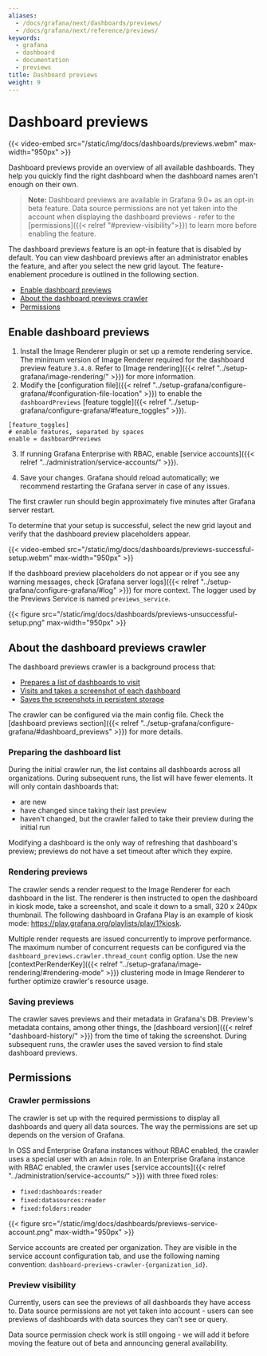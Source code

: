 ```yaml
---
aliases:
  - /docs/grafana/next/dashboards/previews/
  - /docs/grafana/next/reference/previews/
keywords:
  - grafana
  - dashboard
  - documentation
  - previews
title: Dashboard previews
weight: 9
---
```


# Dashboard previews

{{< video-embed src="/static/img/docs/dashboards/previews.webm" max-width="950px" >}}

Dashboard previews provide an overview of all available dashboards. They help you quickly find the right dashboard when the dashboard names aren't enough on their own.

> **Note:** Dashboard previews are available in Grafana 9.0+ as an opt-in beta feature. Data source permissions are not yet taken into the account when displaying the dashboard previews - refer to the [permissions]({{< relref "#preview-visibility">}}) to learn more before enabling the feature.

The dashboard previews feature is an opt-in feature that is disabled by default. You can view dashboard previews after an administrator enables the feature, and after you select the new grid layout. The feature-enablement procedure is outlined in the following section.

- [Enable dashboard previews](#enable-dashboard-previews)
- [About the dashboard previews crawler](#about-the-dashboard-previews-crawler)
- [Permissions](#permissions)

## Enable dashboard previews

1. Install the Image Renderer plugin or set up a remote rendering service. The minimum version of Image Renderer required for the dashboard preview feature `3.4.0`. Refer to [Image rendering]({{< relref "../setup-grafana/image-rendering/" >}}) for more information.
2. Modify the [configuration file]({{< relref "../setup-grafana/configure-grafana/#configuration-file-location" >}}) to enable the `dashboardPreviews` [feature toggle]({{< relref "../setup-grafana/configure-grafana/#feature_toggles" >}}).

```
[feature_toggles]
# enable features, separated by spaces
enable = dashboardPreviews
```

3. If running Grafana Enterprise with RBAC, enable [service accounts]({{< relref "../administration/service-accounts/" >}}).

4. Save your changes. Grafana should reload automatically; we recommend restarting the Grafana server in case of any issues.

The first crawler run should begin approximately five minutes after Grafana server restart.

To determine that your setup is successful, select the new grid layout and verify that the dashboard preview placeholders appear.

{{< video-embed src="/static/img/docs/dashboards/previews-successful-setup.webm" max-width="950px" >}}

If the dashboard preview placeholders do not appear or if you see any warning messages, check [Grafana server logs]({{< relref "../setup-grafana/configure-grafana/#log" >}}) for more context. The logger used by the Previews Service is named `previews_service`.

{{< figure src="/static/img/docs/dashboards/previews-unsuccessful-setup.png" max-width="950px" >}}

## About the dashboard previews crawler

The dashboard previews crawler is a background process that:

- [Prepares a list of dashboards to visit](#preparing-the-dashboard-list)
- [Visits and takes a screenshot of each dashboard](#rendering-previews)
- [Saves the screenshots in persistent storage](#saving-previews)

The crawler can be configured via the main config file. Check the [dashboard previews section]({{< relref "../setup-grafana/configure-grafana/#dashboard_previews" >}}) for more details.

### Preparing the dashboard list

During the initial crawler run, the list contains all dashboards across all organizations.
During subsequent runs, the list will have fewer elements. It will only contain dashboards that:

- are new
- have changed since taking their last preview
- haven't changed, but the crawler failed to take their preview during the initial run

Modifying a dashboard is the only way of refreshing that dashboard's preview; previews do not have a set timeout after which they expire.

### Rendering previews

The crawler sends a render request to the Image Renderer for each dashboard in the list. The renderer is then instructed to open the dashboard in kiosk mode, take a screenshot, and scale it down to a small, 320 x 240px thumbnail. The following dashboard in Grafana Play is an example of kiosk mode: https://play.grafana.org/playlists/play/1?kiosk.

Multiple render requests are issued concurrently to improve performance. The maximum number of concurrent requests can be configured via the `dashboard_previews.crawler.thread_count` config option.
Use the new [contextPerRenderKey]({{< relref "../setup-grafana/image-rendering/#rendering-mode" >}}) clustering mode in Image Renderer to further optimize crawler's resource usage.

### Saving previews

The crawler saves previews and their metadata in Grafana's DB. Preview's metadata contains, among other things, the [dashboard version]({{< relref "dashboard-history/" >}}) from the time of taking the screenshot. During subsequent runs, the crawler uses the saved version to find stale dashboard previews.

## Permissions

### Crawler permissions

The crawler is set up with the required permissions to display all dashboards and query all data sources. The way the permissions are set up depends on the version of Grafana.

In OSS and Enterprise Grafana instances without RBAC enabled, the crawler uses a special user with an `Admin` role.
In an Enterprise Grafana instance with RBAC enabled, the crawler uses [service accounts]({{< relref "../administration/service-accounts/" >}}) with three fixed roles:

- `fixed:dashboards:reader`
- `fixed:datasources:reader`
- `fixed:folders:reader`

{{< figure src="/static/img/docs/dashboards/previews-service-account.png" max-width="950px" >}}

Service accounts are created per organization. They are visible in the service account configuration tab, and use the following naming convention: `dashboard-previews-crawler-{organization_id}`.

### Preview visibility

Currently, users can see the previews of all dashboards they have access to. Data source permissions are not yet taken into account - users can see previews of dashboards with data sources they can't see or query.

Data source permission check work is still ongoing - we will add it before moving the feature out of beta and announcing general availability.
